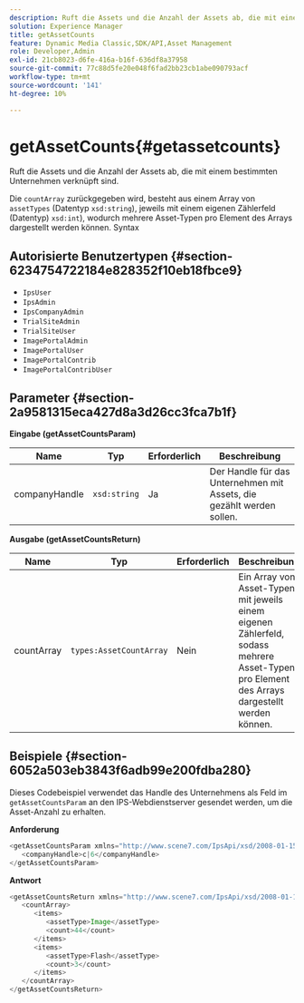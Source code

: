 ```yaml
---
description: Ruft die Assets und die Anzahl der Assets ab, die mit einem bestimmten Unternehmen verknüpft sind.
solution: Experience Manager
title: getAssetCounts
feature: Dynamic Media Classic,SDK/API,Asset Management
role: Developer,Admin
exl-id: 21cb8023-d6fe-416a-b16f-636df8a37958
source-git-commit: 77c88d5fe20e048f6fad2bb23cb1abe090793acf
workflow-type: tm+mt
source-wordcount: '141'
ht-degree: 10%

---
```


# getAssetCounts{#getassetcounts}

Ruft die Assets und die Anzahl der Assets ab, die mit einem bestimmten Unternehmen verknüpft sind.

Die `countArray` zurückgegeben wird, besteht aus einem Array von `assetTypes` (Datentyp `xsd:string`), jeweils mit einem eigenen Zählerfeld (Datentyp) `xsd:int`), wodurch mehrere Asset-Typen pro Element des Arrays dargestellt werden können.
Syntax

## Autorisierte Benutzertypen {#section-6234754722184e828352f10eb18fbce9}

* `IpsUser`
* `IpsAdmin`
* `IpsCompanyAdmin`
* `TrialSiteAdmin`
* `TrialSiteUser`
* `ImagePortalAdmin`
* `ImagePortalUser`
* `ImagePortalContrib`
* `ImagePortalContribUser`

## Parameter {#section-2a9581315eca427d8a3d26cc3fca7b1f}

**Eingabe (getAssetCountsParam)**

| Name | Typ | Erforderlich | Beschreibung |
|---|---|---|---|
| companyHandle | `xsd:string` | Ja | Der Handle für das Unternehmen mit Assets, die gezählt werden sollen. |

**Ausgabe (getAssetCountsReturn)**

| Name | Typ | Erforderlich | Beschreibung |
|---|---|---|---|
| countArray | `types:AssetCountArray` | Nein | Ein Array von Asset-Typen mit jeweils einem eigenen Zählerfeld, sodass mehrere Asset-Typen pro Element des Arrays dargestellt werden können. |

## Beispiele {#section-6052a503eb3843f6adb99e200fdba280}

Dieses Codebeispiel verwendet das Handle des Unternehmens als Feld im `getAssetCountsParam` an den IPS-Webdienstserver gesendet werden, um die Asset-Anzahl zu erhalten.

**Anforderung**

```java
<getAssetCountsParam xmlns="http://www.scene7.com/IpsApi/xsd/2008-01-15">
   <companyHandle>c|6</companyHandle>
</getAssetCountsParam>
```

**Antwort**

```java
<getAssetCountsReturn xmlns="http://www.scene7.com/IpsApi/xsd/2008-01-15">
   <countArray>
      <items>
         <assetType>Image</assetType>
         <count>44</count>
      </items>
      <items>
         <assetType>Flash</assetType>
         <count>3</count>
      </items>
   </countArray>
</getAssetCountsReturn>
```
